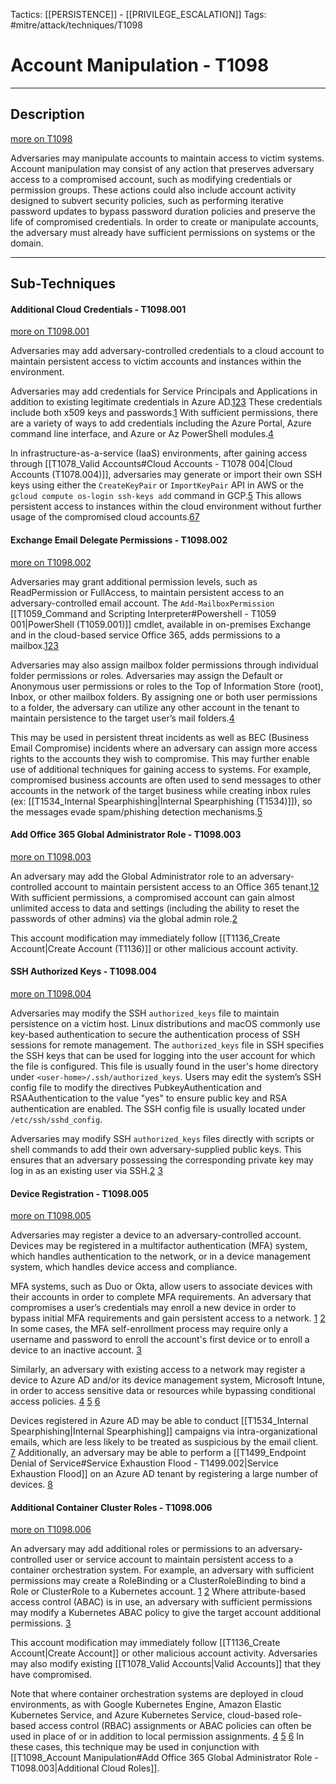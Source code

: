 Tactics: [[PERSISTENCE]] - [[PRIVILEGE_ESCALATION]]
Tags: #mitre/attack/techniques/T1098  

# Account Manipulation - T1098
---
## Description
[more on T1098](https://attack.mitre.org/techniques/T1098)

Adversaries may manipulate accounts to maintain access to victim systems. Account manipulation may consist of any action that preserves adversary access to a compromised account, such as modifying credentials or permission groups. These actions could also include account activity designed to subvert security policies, such as performing iterative password updates to bypass password duration policies and preserve the life of compromised credentials. In order to create or manipulate accounts, the adversary must already have sufficient permissions on systems or the domain.

---
## Sub-Techniques

#### Additional Cloud Credentials - T1098.001
[more on T1098.001](https://attack.mitre.org/techniques/T1098/001)

Adversaries may add adversary-controlled credentials to a cloud account to maintain persistent access to victim accounts and instances within the environment.

Adversaries may add credentials for Service Principals and Applications in addition to existing legitimate credentials in Azure AD.[1](https://msrc-blog.microsoft.com/2020/12/13/customer-guidance-on-recent-nation-state-cyber-attacks/)[2](https://speakerdeck.com/tweekfawkes/blue-cloud-of-death-red-teaming-azure-1)[3](https://www.youtube.com/watch?v=wQ1CuAPnrLM&feature=youtu.be&t=2815) These credentials include both x509 keys and passwords.[1](https://msrc-blog.microsoft.com/2020/12/13/customer-guidance-on-recent-nation-state-cyber-attacks/) With sufficient permissions, there are a variety of ways to add credentials including the Azure Portal, Azure command line interface, and Azure or Az PowerShell modules.[4](https://nedinthecloud.com/2019/07/16/demystifying-azure-ad-service-principals/)

In infrastructure-as-a-service (IaaS) environments, after gaining access through [[T1078_Valid Accounts#Cloud Accounts - T1078 004|Cloud Accounts (T1078.004)]], adversaries may generate or import their own SSH keys using either the `CreateKeyPair` or `ImportKeyPair` API in AWS or the `gcloud compute os-login ssh-keys add` command in GCP.[5](https://cloud.google.com/sdk/gcloud/reference/compute/os-login/ssh-keys/add) This allows persistent access to instances within the cloud environment without further usage of the compromised cloud accounts.[6](https://expel.io/blog/finding-evil-in-aws/)[7](https://expel.io/blog/behind-the-scenes-expel-soc-alert-aws/)

#### Exchange Email Delegate Permissions - T1098.002
[more on T1098.002](https://attack.mitre.org/techniques/T1098/002)

Adversaries may grant additional permission levels, such as ReadPermission or FullAccess, to maintain persistent access to an adversary-controlled email account. The `Add-MailboxPermission` [[T1059_Command and Scripting Interpreter#Powershell - T1059 001|PowerShell (T1059.001)]] cmdlet, available in on-premises Exchange and in the cloud-based service Office 365, adds permissions to a mailbox.[1](https://docs.microsoft.com/en-us/powershell/module/exchange/mailboxes/add-mailboxpermission?view=exchange-ps)[2](https://www.fireeye.com/content/dam/collateral/en/mtrends-2018.pdf)[3](https://www.crowdstrike.com/blog/hiding-in-plain-sight-using-the-office-365-activities-api-to-investigate-business-email-compromises/)

Adversaries may also assign mailbox folder permissions through individual folder permissions or roles. Adversaries may assign the Default or Anonymous user permissions or roles to the Top of Information Store (root), Inbox, or other mailbox folders. By assigning one or both user permissions to a folder, the adversary can utilize any other account in the tenant to maintain persistence to the target user’s mail folders.[4](https://www.fireeye.com/blog/threat-research/2021/01/remediation-and-hardening-strategies-for-microsoft-365-to-defend-against-unc2452.html)

This may be used in persistent threat incidents as well as BEC (Business Email Compromise) incidents where an adversary can assign more access rights to the accounts they wish to compromise. This may further enable use of additional techniques for gaining access to systems. For example, compromised business accounts are often used to send messages to other accounts in the network of the target business while creating inbox rules (ex: [[T1534_Internal Spearphishing|Internal Spearphishing (T1534)]]), so the messages evade spam/phishing detection mechanisms.[5](https://www.slideshare.net/DouglasBienstock/shmoocon-2019-becs-and-beyond-investigating-and-defending-office-365)

#### Add Office 365 Global Administrator Role - T1098.003
[more on T1098.003](https://attack.mitre.org/techniques/T1098/003)

An adversary may add the Global Administrator role to an adversary-controlled account to maintain persistent access to an Office 365 tenant.[1](https://support.office.com/en-us/article/add-another-admin-f693489f-9f55-4bd0-a637-a81ce93de22d)[2](https://docs.microsoft.com/en-us/office365/admin/add-users/about-admin-roles?view=o365-worldwide) With sufficient permissions, a compromised account can gain almost unlimited access to data and settings (including the ability to reset the passwords of other admins) via the global admin role.[2](https://docs.microsoft.com/en-us/office365/admin/add-users/about-admin-roles?view=o365-worldwide)

This account modification may immediately follow [[T1136_Create Account|Create Account (T1136)]] or other malicious account activity.

#### SSH Authorized Keys - T1098.004
[more on T1098.004](https://attack.mitre.org/techniques/T1098/004)

Adversaries may modify the SSH `authorized_keys` file to maintain persistence on a victim host. Linux distributions and macOS commonly use key-based authentication to secure the authentication process of SSH sessions for remote management. The `authorized_keys` file in SSH specifies the SSH keys that can be used for logging into the user account for which the file is configured. This file is usually found in the user's home directory under `<user-home>/.ssh/authorized_keys`. Users may edit the system’s SSH config file to modify the directives PubkeyAuthentication and RSAAuthentication to the value "yes" to ensure public key and RSA authentication are enabled. The SSH config file is usually located under `/etc/ssh/sshd_config`.

Adversaries may modify SSH `authorized_keys` files directly with scripts or shell commands to add their own adversary-supplied public keys. This ensures that an adversary possessing the corresponding private key may log in as an existing user via SSH.[2](https://www.venafi.com/blog/growing-abuse-ssh-keys-commodity-malware-campaigns-now-equipped-ssh-capabilities) [3](https://www.cybereason.com/blog/new-pervasive-worm-exploiting-linux-exim-server-vulnerability)

#### Device Registration - T1098.005
[more on T1098.005](https://attack.mitre.org/techniques/T1098/005)

Adversaries may register a device to an adversary-controlled account. Devices may be registered in a multifactor authentication (MFA) system, which handles authentication to the network, or in a device management system, which handles device access and compliance.

MFA systems, such as Duo or Okta, allow users to associate devices with their accounts in order to complete MFA requirements. An adversary that compromises a user’s credentials may enroll a new device in order to bypass initial MFA requirements and gain persistent access to a network. [1](https://www.cisa.gov/uscert/ncas/alerts/aa22-074a) [2](https://www.darkreading.com/threat-intelligence/fireeye-s-mandia-severity-zero-alert-led-to-discovery-of-solarwinds-attack) In some cases, the MFA self-enrollment process may require only a username and password to enroll the account's first device or to enroll a device to an inactive account. [3](https://www.mandiant.com/resources/blog/apt29-continues-targeting-microsoft)

Similarly, an adversary with existing access to a network may register a device to Azure AD and/or its device management system, Microsoft Intune, in order to access sensitive data or resources while bypassing conditional access policies. [4](https://o365blog.com/post/devices/) [5](https://o365blog.com/post/mdm) [6](https://www.microsoft.com/security/blog/2022/03/22/dev-0537-criminal-actor-targeting-organizations-for-data-exfiltration-and-destruction/)

Devices registered in Azure AD may be able to conduct [[T1534_Internal Spearphishing|Internal Spearphishing]] campaigns via intra-organizational emails, which are less likely to be treated as suspicious by the email client. [7](https://www.microsoft.com/security/blog/2022/01/26/evolved-phishing-device-registration-trick-adds-to-phishers-toolbox-for-victims-without-mfa) Additionally, an adversary may be able to perform a [[T1499_Endpoint Denial of Service#Service Exhaustion Flood - T1499.002|Service Exhaustion Flood]] on an Azure AD tenant by registering a large number of devices. [8](https://o365blog.com/post/bprt/)

#### Additional Container Cluster Roles - T1098.006
[more on T1098.006](https://attack.mitre.org/techniques/T1098/006)

An adversary may add additional roles or permissions to an adversary-controlled user or service account to maintain persistent access to a container orchestration system. For example, an adversary with sufficient permissions may create a RoleBinding or a ClusterRoleBinding to bind a Role or ClusterRole to a Kubernetes account. [1](https://kubernetes.io/docs/concepts/security/rbac-good-practices/) [2](https://blog.aquasec.com/leveraging-kubernetes-rbac-to-backdoor-clusters) Where attribute-based access control (ABAC) is in use, an adversary with sufficient permissions may modify a Kubernetes ABAC policy to give the target account additional permissions. [3](https://kubernetes.io/docs/reference/access-authn-authz/abac/)

This account modification may immediately follow [[T1136_Create Account|Create Account]] or other malicious account activity. Adversaries may also modify existing [[T1078_Valid Accounts|Valid Accounts]] that they have compromised.

Note that where container orchestration systems are deployed in cloud environments, as with Google Kubernetes Engine, Amazon Elastic Kubernetes Service, and Azure Kubernetes Service, cloud-based role-based access control (RBAC) assignments or ABAC policies can often be used in place of or in addition to local permission assignments. [4](https://cloud.google.com/kubernetes-engine/docs/how-to/iam) [5](https://docs.aws.amazon.com/eks/latest/userguide/iam-roles-for-service-accounts.html) [6](https://learn.microsoft.com/en-us/azure/aks/concepts-identity) In these cases, this technique may be used in conjunction with [[T1098_Account Manipulation#Add Office 365 Global Administrator Role - T1098.003|Additional Cloud Roles]].
